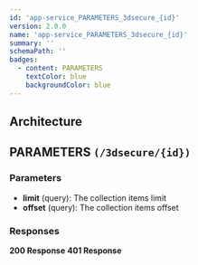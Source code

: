 ```yaml
---
id: 'app-service_PARAMETERS_3dsecure_{id}'
version: 2.0.0
name: 'app-service_PARAMETERS_3dsecure_{id}'
summary: ''
schemaPath: ''
badges:
  - content: PARAMETERS
    textColor: blue
    backgroundColor: blue
---
```

## Architecture
<NodeGraph />



## PARAMETERS `(/3dsecure/{id})`

### Parameters
- **limit** (query): The collection items limit
- **offset** (query): The collection items offset




### Responses
**200 Response**
<SchemaViewer file="response-200.json" maxHeight="500" id="response-200" />
      **401 Response**
<SchemaViewer file="response-401.json" maxHeight="500" id="response-401" />

